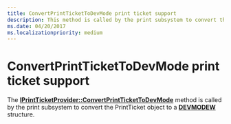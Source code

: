 ```yaml
---
title: ConvertPrintTicketToDevMode print ticket support
description: This method is called by the print subsystem to convert the PrintTicket object to a DEVMODEW structure.
ms.date: 04/20/2017
ms.localizationpriority: medium
---
```


# ConvertPrintTicketToDevMode print ticket support


The [**IPrintTicketProvider::ConvertPrintTicketToDevMode**](/previous-versions/windows/hardware/drivers/ff554363(v=vs.85)) method is called by the print subsystem to convert the PrintTicket object to a [**DEVMODEW**](/windows/win32/api/wingdi/ns-wingdi-devmodew) structure.

 

